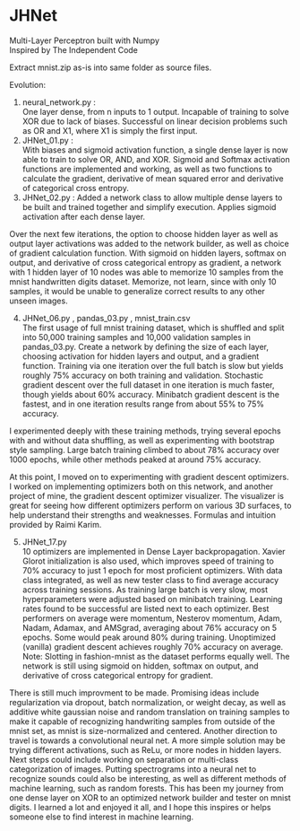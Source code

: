 # JHNet
Multi-Layer Perceptron built with Numpy  
Inspired by The Independent Code  

Extract mnist.zip as-is into same folder as source files.
  
Evolution:  
1. neural_network.py :  
   One layer dense, from n inputs to 1 output.  Incapable of training to solve XOR due to lack of biases.  Successful on linear decision problems such as OR and X1, where X1 is simply the first input.
2. JHNet_01.py :  
   With biases and sigmoid activation function, a single dense layer is now able to train to solve OR, AND, and XOR.  Sigmoid and Softmax activation functions are implemented and working, as well as two functions to calculate the gradient, derivative of mean squared error and derivative of categorical cross entropy.  
3. JHNet_02.py :
   Added a network class to allow multiple dense layers to be built and trained together and simplify execution.  Applies sigmoid activation after each dense layer.  
  
Over the next few iterations, the option to choose hidden layer as well as output layer activations was added to the network builder, as well as choice of gradient calculation function.  With sigmoid on hidden layers, softmax on output, and derivative of cross categorical entropy as gradient, a network with 1 hidden layer of 10 nodes was able to memorize 10 samples from the mnist handwritten digits dataset. Memorize, not learn, since with only 10 samples, it would be unable to generalize correct results to any other unseen images.  

4. JHNet_06.py , pandas_03.py  , mnist_train.csv  
   The first usage of full mnist training dataset, which is shuffled and split into 50,000 training samples and 10,000 validation samples in pandas_03.py.  Create a network by defining the size of each layer, choosing activation for hidden layers and output, and a gradient function.  Training via one iteration over the full batch is slow but yields roughly 75% accuracy on both training and validation.  Stochastic gradient descent over the full dataset in one iteration is much faster, though yields about 60% accuracy.  Minibatch gradient descent is the fastest, and in one iteration results range from about 55% to 75% accuracy.  
   
I experimented deeply with these training methods, trying several epochs with and without data shuffling, as well as experimenting with bootstrap style sampling.  Large batch training climbed to about 78% accuracy over 1000 epochs, while other methods peaked at around 75% accuracy.

At this point, I moved on to experimenting with gradient descent optimizers.  I worked on implementing optimizers both on this network, and another project of mine, the gradient descent optimizer visualizer.  The visualizer is great for seeing how different optimizers perform on various 3D surfaces, to help understand their strengths and weaknesses.  Formulas and intuition provided by Raimi Karim.  

5. JHNet_17.py  
   10 optimizers are implemented in Dense Layer backpropagation.  Xavier Glorot initialization is also used, which improves speed of training to 70% accuracy to just 1 epoch for most proficient optimizers.  With data class integrated, as well as new tester class to find average accuracy across training sessions.  As training large batch is very slow, most hyperparameters were adjusted based on minibatch training.  Learning rates found to be successful are listed next to each optimizer.  Best performers on average were momentum, Nesterov momentum, Adam, Nadam, Adamax, and AMSgrad, averaging about 76% accuracy on 5 epochs.  Some would peak around 80% during training.  Unoptimized (vanilla) gradient descent achieves roughly 70% accuracy on average.  Note: Slotting in fashion-mnist as the dataset performs equally well.  The network is still using sigmoid on hidden, softmax on output, and derivative of cross categorical entropy for gradient.  

There is still much improvment to be made.  Promising ideas include regularization via dropout, batch normalization, or weight decay, as well as additive white gaussian noise and random translation on training samples to make it capable of recognizing handwriting samples from outside of the mnist set, as mnist is size-normalized and centered.  Another direction to travel is towards a convolutional neural net.  A more simple solution may be trying different activations, such as ReLu, or more nodes in hidden layers.  Next steps could include working on separation or multi-class categorization of images.  Putting spectrograms into a neural net to recognize sounds could also be interesting, as well as different methods of machine learning, such as random forests.  This has been my journey from one dense layer on XOR to an optimized network builder and tester on mnist digits.  I learned a lot and enjoyed it all, and I hope this inspires or helps someone else to find interest in machine learning.
